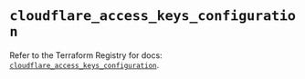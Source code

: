 # `cloudflare_access_keys_configuration`

Refer to the Terraform Registry for docs: [`cloudflare_access_keys_configuration`](https://registry.terraform.io/providers/cloudflare/cloudflare/4.51.0/docs/resources/access_keys_configuration).
